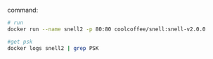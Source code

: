 command:
``` bash
# run
docker run --name snell2 -p 80:80 coolcoffee/snell:snell-v2.0.0

#get psk
docker logs snell2 | grep PSK
```